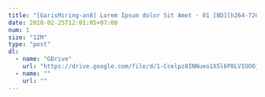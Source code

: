 ```yaml
---
title: "[GarisMiring-an8] Lorem Ipsum dolor Sit Amet - 01 [BD][h264-720p AAC][00000001].mkv"
date: 2018-02-25T12:01:05+07:00
num: 1
size: "12M"
type: "post"
dl:
  - name: "GDrive"
    url: "https://drive.google.com/file/d/1-Ccelpz8INNueo1X5l6P8LVIUOOjstAz"
  - name: ""
    url: ""
---
```

